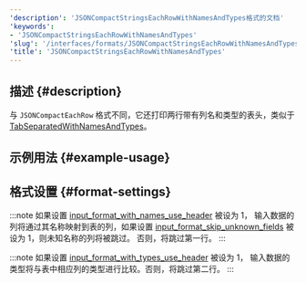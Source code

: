 ```yaml
---
'description': 'JSONCompactStringsEachRowWithNamesAndTypes格式的文档'
'keywords':
- 'JSONCompactStringsEachRowWithNamesAndTypes'
'slug': '/interfaces/formats/JSONCompactStringsEachRowWithNamesAndTypes'
'title': 'JSONCompactStringsEachRowWithNamesAndTypes'
---
```




## 描述 {#description}

与 `JSONCompactEachRow` 格式不同，它还打印两行带有列名和类型的表头，类似于 [TabSeparatedWithNamesAndTypes](/interfaces/formats/TabSeparatedRawWithNamesAndTypes)。

## 示例用法 {#example-usage}

## 格式设置 {#format-settings}

:::note
如果设置 [input_format_with_names_use_header](/operations/settings/settings-formats.md/#input_format_with_names_use_header) 被设为 1，
输入数据的列将通过其名称映射到表的列，如果设置 [input_format_skip_unknown_fields](/operations/settings/settings-formats.md/#input_format_skip_unknown_fields) 被设为 1，则未知名称的列将被跳过。
否则，将跳过第一行。
:::

:::note
如果设置 [input_format_with_types_use_header](/operations/settings/settings-formats.md/#input_format_with_types_use_header) 被设为 1，
输入数据的类型将与表中相应列的类型进行比较。否则，将跳过第二行。
:::
